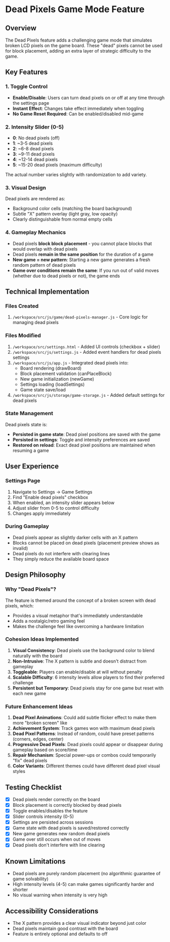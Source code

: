 # Dead Pixels Game Mode Feature

## Overview
The Dead Pixels feature adds a challenging game mode that simulates broken LCD pixels on the game board. These "dead" pixels cannot be used for block placement, adding an extra layer of strategic difficulty to the game.

## Key Features

### 1. Toggle Control
- **Enable/Disable**: Users can turn dead pixels on or off at any time through the settings page
- **Instant Effect**: Changes take effect immediately when toggling
- **No Game Reset Required**: Can be enabled/disabled mid-game

### 2. Intensity Slider (0-5)
- **0**: No dead pixels (off)
- **1**: ~3-5 dead pixels
- **2**: ~6-8 dead pixels
- **3**: ~9-11 dead pixels
- **4**: ~12-14 dead pixels
- **5**: ~15-20 dead pixels (maximum difficulty)

The actual number varies slightly with randomization to add variety.

### 3. Visual Design
Dead pixels are rendered as:
- Background color cells (matching the board background)
- Subtle "X" pattern overlay (light gray, low opacity)
- Clearly distinguishable from normal empty cells

### 4. Gameplay Mechanics
- Dead pixels **block block placement** - you cannot place blocks that would overlap with dead pixels
- Dead pixels **remain in the same position** for the duration of a game
- **New game = new pattern**: Starting a new game generates a fresh random pattern of dead pixels
- **Game over conditions remain the same**: If you run out of valid moves (whether due to dead pixels or not), the game ends

## Technical Implementation

### Files Created
1. `/workspace/src/js/game/dead-pixels-manager.js` - Core logic for managing dead pixels

### Files Modified
1. `/workspace/src/settings.html` - Added UI controls (checkbox + slider)
2. `/workspace/src/js/settings.js` - Added event handlers for dead pixels settings
3. `/workspace/src/js/app.js` - Integrated dead pixels into:
   - Board rendering (drawBoard)
   - Block placement validation (canPlaceBlock)
   - New game initialization (newGame)
   - Settings loading (loadSettings)
   - Game state save/load
4. `/workspace/src/js/storage/game-storage.js` - Added default settings for dead pixels

### State Management
Dead pixels state is:
- **Persisted in game state**: Dead pixel positions are saved with the game
- **Persisted in settings**: Toggle and intensity preferences are saved
- **Restored on reload**: Exact dead pixel positions are maintained when resuming a game

## User Experience

### Settings Page
1. Navigate to Settings → Game Settings
2. Find "Enable dead pixels" checkbox
3. When enabled, an intensity slider appears below
4. Adjust slider from 0-5 to control difficulty
5. Changes apply immediately

### During Gameplay
- Dead pixels appear as slightly darker cells with an X pattern
- Blocks cannot be placed on dead pixels (placement preview shows as invalid)
- Dead pixels do not interfere with clearing lines
- They simply reduce the available board space

## Design Philosophy

### Why "Dead Pixels"?
The feature is themed around the concept of a broken screen with dead pixels, which:
- Provides a visual metaphor that's immediately understandable
- Adds a nostalgic/retro gaming feel
- Makes the challenge feel like overcoming a hardware limitation

### Cohesion Ideas Implemented
1. **Visual Consistency**: Dead pixels use the background color to blend naturally with the board
2. **Non-Intrusive**: The X pattern is subtle and doesn't distract from gameplay
3. **Toggleable**: Players can enable/disable at will without penalty
4. **Scalable Difficulty**: 6 intensity levels allow players to find their preferred challenge
5. **Persistent but Temporary**: Dead pixels stay for one game but reset with each new game

### Future Enhancement Ideas
1. **Dead Pixel Animations**: Could add subtle flicker effect to make them more "broken screen" like
2. **Achievement System**: Track games won with maximum dead pixels
3. **Dead Pixel Patterns**: Instead of random, could have preset patterns (corners, edges, center)
4. **Progressive Dead Pixels**: Dead pixels could appear or disappear during gameplay based on score/time
5. **Repair Mechanism**: Special power-ups or combos could temporarily "fix" dead pixels
6. **Color Variants**: Different themes could have different dead pixel visual styles

## Testing Checklist
- [x] Dead pixels render correctly on the board
- [x] Block placement is correctly blocked by dead pixels
- [x] Toggle enables/disables the feature
- [x] Slider controls intensity (0-5)
- [x] Settings are persisted across sessions
- [x] Game state with dead pixels is saved/restored correctly
- [x] New game generates new random dead pixels
- [x] Game over still occurs when out of moves
- [x] Dead pixels don't interfere with line clearing

## Known Limitations
- Dead pixels are purely random placement (no algorithmic guarantee of game solvability)
- High intensity levels (4-5) can make games significantly harder and shorter
- No visual warning when intensity is very high

## Accessibility Considerations
- The X pattern provides a clear visual indicator beyond just color
- Dead pixels maintain good contrast with the board
- Feature is entirely optional and defaults to off